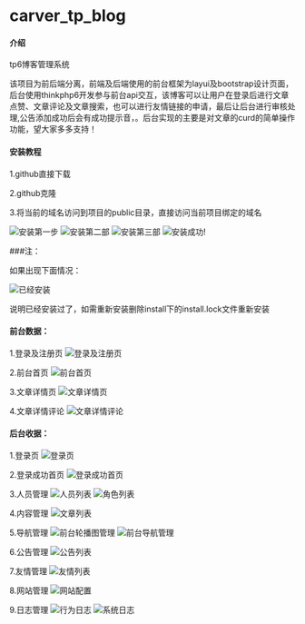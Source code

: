 # carver_tp_blog

#### 介绍

tp6博客管理系统

该项目为前后端分离，前端及后端使用的前台框架为layui及bootstrap设计页面，后台使用thinkphp6开发参与前台api交互，该博客可以让用户在登录后进行文章点赞、文章评论及文章搜索，也可以进行友情链接的申请，最后让后台进行审核处理,公告添加成功后会有成功提示音，。后台实现的主要是对文章的curd的简单操作功能，望大家多多支持！

#### 安装教程

1.github直接下载

2.github克隆

3.将当前的域名访问到项目的public目录，直接访问当前项目绑定的域名

![安装第一步](https://images.gitee.com/uploads/images/2021/0410/192225_1daa81f9_5145565.png "屏幕截图.png")
![安装第二部](https://images.gitee.com/uploads/images/2021/0410/192458_e495425a_5145565.png "屏幕截图.png")
![安装第三部](https://images.gitee.com/uploads/images/2021/0410/192721_a8f60dc8_5145565.png "屏幕截图.png")
![安装成功!](https://images.gitee.com/uploads/images/2021/0410/192757_d2645799_5145565.png "屏幕截图.png")

###注：

如果出现下面情况：

![已经安装](https://images.gitee.com/uploads/images/2021/0410/192922_ca782a71_5145565.png "屏幕截图.png")

说明已经安装过了，如需重新安装删除install下的install.lock文件重新安装

#### 前台数据：
1.登录及注册页
![登录及注册页](https://images.gitee.com/uploads/images/2021/0410/185248_11818f13_5145565.png "屏幕截图.png")

2.前台首页
![前台首页](https://images.gitee.com/uploads/images/2021/0410/185220_2a0db04f_5145565.png "屏幕截图.png")

3.文章详情页
![文章详情页](https://images.gitee.com/uploads/images/2021/0410/185511_d4788b58_5145565.png "屏幕截图.png")

4.文章详情评论
![文章详情评论](https://images.gitee.com/uploads/images/2021/0410/185559_cd2b9aa5_5145565.png "屏幕截图.png")

#### 后台收据：
1.登录页
![登录页](https://images.gitee.com/uploads/images/2021/0410/185928_3fe56ae2_5145565.png "屏幕截图.png")

2.登录成功首页
![登录成功首页](https://images.gitee.com/uploads/images/2021/0410/185905_c6503de2_5145565.png "屏幕截图.png")

3.人员管理
![人员列表](https://images.gitee.com/uploads/images/2021/0410/190033_0b87241f_5145565.png "屏幕截图.png")
![角色列表](https://images.gitee.com/uploads/images/2021/0410/190153_1a4714ee_5145565.png "屏幕截图.png")

4.内容管理
![文章列表](https://images.gitee.com/uploads/images/2021/0410/190308_be293127_5145565.png "屏幕截图.png")

5.导航管理
![前台轮播图管理](https://images.gitee.com/uploads/images/2021/0410/190351_93dba5cc_5145565.png "屏幕截图.png")
![前台导航管理](https://images.gitee.com/uploads/images/2021/0410/190435_7586c8df_5145565.png "屏幕截图.png")

6.公告管理
![公告列表](https://images.gitee.com/uploads/images/2021/0410/190510_31040f74_5145565.png "屏幕截图.png")

7.友情管理
![友情列表](https://images.gitee.com/uploads/images/2021/0410/190553_83602051_5145565.png "屏幕截图.png")

8.网站管理
![网站配置](https://images.gitee.com/uploads/images/2021/0410/190655_da94852d_5145565.png "屏幕截图.png")

9.日志管理
![行为日志](https://images.gitee.com/uploads/images/2021/0410/190728_33c975cc_5145565.png "屏幕截图.png")
![系统日志](https://images.gitee.com/uploads/images/2021/0410/190750_f5ee8d17_5145565.png "屏幕截图.png")


####